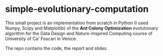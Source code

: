 # simple-evolutionary-computation

This small project is an implementation from scratch in Python (I used Numpy, Scipy and Matplotlib) of the **Ant Colony Optimization** evolutionary algorithm for the Data Design and Nature-Inspired Computing course of University of Ca' Foscari in Venice.

The repo contains the code, the report and slides. 